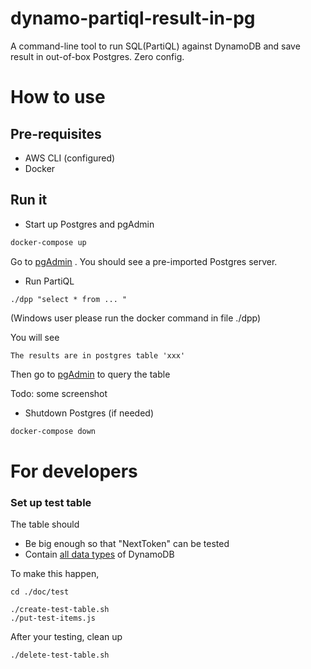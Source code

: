 # dynamo-partiql-result-in-pg
A command-line tool to run SQL(PartiQL) against DynamoDB and save result in out-of-box Postgres. Zero config.


# How to use

## Pre-requisites
* AWS CLI (configured)
* Docker


## Run it

* Start up Postgres and pgAdmin
```bash
docker-compose up
```

Go to [pgAdmin](http://localhost:21086) . You should see a pre-imported Postgres server. 


* Run PartiQL 
```
./dpp "select * from ... "
```
(Windows user please run the docker command in file ./dpp)


You will see

```
The results are in postgres table 'xxx'
```

Then go to [pgAdmin](http://localhost:21086) to query the table

Todo: some screenshot 

* Shutdown Postgres (if needed)
```bash
docker-compose down
```





# For developers

### Set up test table

The table should
* Be big enough so that "NextToken" can be tested
* Contain [all data types](https://docs.aws.amazon.com/amazondynamodb/latest/APIReference/API_AttributeValue.html) of DynamoDB

To make this happen,
```
cd ./doc/test

./create-test-table.sh
./put-test-items.js

```

After your testing,  clean up

```
./delete-test-table.sh
```